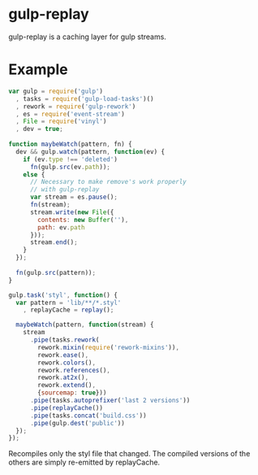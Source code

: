 gulp-replay
===========

gulp-replay is a caching layer for gulp streams.


# Example

```javascript
var gulp = require('gulp')
  , tasks = require('gulp-load-tasks')()
  , rework = require('gulp-rework')
  , es = require('event-stream')
  , File = require('vinyl')
  , dev = true;
  
function maybeWatch(pattern, fn) {
  dev && gulp.watch(pattern, function(ev) {
    if (ev.type !== 'deleted')
      fn(gulp.src(ev.path));
    else {
      // Necessary to make remove's work properly
      // with gulp-replay
      var stream = es.pause();
      fn(stream);
      stream.write(new File({
        contents: new Buffer(''),
        path: ev.path
      }));
      stream.end();
    }
  });
  
  fn(gulp.src(pattern));
}

gulp.task('styl', function() {
  var pattern = 'lib/**/*.styl'
    , replayCache = replay();

  maybeWatch(pattern, function(stream) {
    stream
      .pipe(tasks.rework(
        rework.mixin(require('rework-mixins')),
        rework.ease(),
        rework.colors(),
        rework.references(),
        rework.at2x(),
        rework.extend(), 
        {sourcemap: true}))
      .pipe(tasks.autoprefixer('last 2 versions'))
      .pipe(replayCache())
      .pipe(tasks.concat('build.css'))
      .pipe(gulp.dest('public'))
  });
});
```

Recompiles only the styl file that changed.  The compiled versions of the others are simply re-emitted by replayCache.
